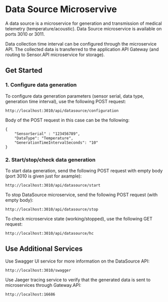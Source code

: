 # Data Source Microservive

A data source is a microservice for generation and transmission of medical telemetry (temperature/acoustic).
Data Source microservice is available on ports 3010 or 3011.

Data collection time interval can be configured through the microservice API.
The collected data is transferred to the application API Gateway (and routing to Sensor.API microservice for storage).

## Get Started

### 1. Configure data generation

To configure data generation parameters (sensor serial, data type, generation time interval), use the following POST request:

```
http://localhost:3010/api/datasource/configuration
```

Body of the POST request in this case can be the following:

```
{
	"SensorSerial" : "123456789",
    "DataType": "Temperature",
    "GenerationTimeIntervalSeconds": "10"
}
```

### 2. Start/stop/check data generation

To start data generation, send the following POST request with empty body (port 3010 is given just for axample):

```
http://localhost:3010/api/datasource/start
```

To stop DataSource microservice, send the following POST request (with empty body):

```
http://localhost:3010/api/datasource/stop
```

To check microservice state (working/stopped), use the following GET request:

```
http://localhost:3010/api/datasource/hc
```

## Use Additional Services

Use Swagger UI service for more information on the DataSource API:

```
http://localhost:3010/swagger
```

Use Jaeger tracing service to verify that the generated data is sent to microservices through Gateway.API:

```
http://localhost:16686
```